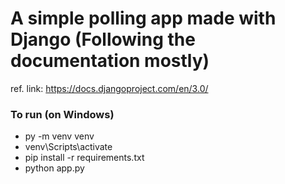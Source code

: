 # A simple polling app made with Django (Following the documentation mostly)
ref. link: https://docs.djangoproject.com/en/3.0/

### To run (on Windows)
* py -m venv venv
* venv\Scripts\activate
* pip install -r requirements.txt
* python app.py
